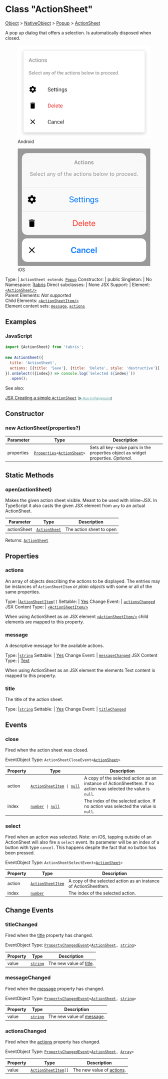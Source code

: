 ---
---
# Class "ActionSheet"

<a href="https://developer.mozilla.org/en-US/docs/Web/JavaScript/Reference/Global_Objects/Object" title="View &quot;Object&quot; on MDN">Object</a> > <a href="NativeObject.html" title="NativeObject Class Reference">NativeObject</a> > <a href="Popup.html" title="Popup Class Reference">Popup</a> > <a href="#" >ActionSheet</a>

A pop up dialog that offers a selection. Is automatically disposed when closed.


<div class="tabris-image"><figure><div><img srcset="img/android/ActionSheet.png 2x" src="img/android/ActionSheet.png" alt="ActionSheet on Android"/></div><figcaption>Android</figcaption></figure><figure><div><img srcset="img/ios/ActionSheet.png 2x" src="img/ios/ActionSheet.png" alt="ActionSheet on iOS"/></div><figcaption>iOS</figcaption></figure></div>

Type: | <code style="white-space: nowrap">ActionSheet extends <a href="Popup.html" title="Popup Class Reference">Popup</a></code>
Constructor: | public
Singleton: | No
Namespace: |<a href="../modules.html#startup" >tabris</a>
Direct subclasses: | None
JSX Support: | Element: <code style="white-space: nowrap"><a href="#" >&lt;ActionSheet/&gt;</a></code><br/>Parent Elements: *Not supported*<br/>Child Elements: <code style="white-space: nowrap"><a href="ActionSheetItem.html" title="ActionSheetItem Class Reference">&lt;ActionSheetItem/&gt;</a></code><br/>Element content sets: [<code style="white-space: nowrap">message</code>](#message), [<code style="white-space: nowrap">actions</code>](#actions)

## Examples
### JavaScript


```js
import {ActionSheet} from 'tabris';

new ActionSheet({
  title: 'ActionSheet',
  actions: [{title: 'Save'}, {title: 'Delete', style: 'destructive'}]
}).onSelect(({index}) => console.log(`Selected ${index}`))
  .open();
```



See also:
  
[<span class='language jsx'>JSX</span> Creating a simple `ActionSheet`](https://github.com/eclipsesource/tabris-js/tree/v3.7.2/snippets/actionsheet.jsx) <span style="font-size: 75%;">[<a href="https://playground.tabris.com/?gitref=v3.7.2&snippet=actionsheet.jsx" style="color: cadetblue;">► Run in Playground</a>]</span>

## Constructor

### new ActionSheet(properties?)

Parameter|Type|Description
-|-|-
properties | <code style="white-space: nowrap"><a href="Widget.html#propertieswidget" title="Widget Class Type">Properties</a>&lt;<a href="#" >ActionSheet</a>&gt;</code> | Sets all key-value pairs in the properties object as widget properties. *Optional.*

## Static Methods

### open(actionSheet)



Makes the given action sheet visible. Meant to be used with inline-JSX. In TypeScript it also casts the given JSX element from `any` to an actual ActionSheet.


Parameter|Type|Description
-|-|-
actionSheet | <code style="white-space: nowrap"><a href="#" >ActionSheet</a></code> | The action sheet to open


Returns: <code style="white-space: nowrap"><a href="#" >ActionSheet</a></code>


## Properties

### actions


An array of objects describing the actions to be displayed. The entries may be instances of `ActionSheetItem` *or plain objects* with some or all of the same properties.

Type: |<code style="white-space: nowrap"><a href="ActionSheetItem.html" title="ActionSheetItem Class Reference">ActionSheetItem</a>[]</code>
Settable: | <a href="../widget-basics.html#widget-properties" >Yes</a>
Change Event: | [`actionsChanged`](#actionschanged)
JSX Content Type: | <code style="white-space: nowrap"><a href="ActionSheetItem.html" title="ActionSheetItem Class Reference">&lt;ActionSheetItem/&gt;</a></code>





When using ActionSheet as an JSX element <code style="white-space: nowrap"><a href="ActionSheetItem.html" title="ActionSheetItem Class Reference">&lt;ActionSheetItem/&gt;</a></code> child elements are mapped to this property.

### message


A descriptive message for the available actions.

Type: |<code style="white-space: nowrap"><a href="https://developer.mozilla.org/en-US/docs/Web/JavaScript/Data_structures#string_type" title="View &quot;string&quot; on MDN">string</a></code>
Settable: | <a href="../widget-basics.html#widget-properties" >Yes</a>
Change Event: | [`messageChanged`](#messagechanged)
JSX Content Type: | [Text](../declarative-ui.md#jsx-specifics)





When using ActionSheet as an JSX element the elements Text content is mapped to this property.

### title


The title of the action sheet.

Type: |<code style="white-space: nowrap"><a href="https://developer.mozilla.org/en-US/docs/Web/JavaScript/Data_structures#string_type" title="View &quot;string&quot; on MDN">string</a></code>
Settable: | <a href="../widget-basics.html#widget-properties" >Yes</a>
Change Event: | [`titleChanged`](#titlechanged)





## Events

### close

Fired when the action sheet was closed.

EventObject Type: <code style="white-space: nowrap">ActionSheetCloseEvent&lt;<a href="#" >ActionSheet</a>&gt;</code>

Property|Type|Description
-|-|-
action | <code style="white-space: nowrap"><a href="ActionSheetItem.html" title="ActionSheetItem Class Reference">ActionSheetItem</a> &#124; <a href="https://developer.mozilla.org/en-US/docs/Web/JavaScript/Data_structures#null_type" title="View &quot;null&quot; on MDN">null</a></code> | A copy of the selected action as an instance of ActionSheetItem. If no action was selected the value is `null`.
index | <code style="white-space: nowrap"><a href="https://developer.mozilla.org/en-US/docs/Web/JavaScript/Data_structures#number_type" title="View &quot;number&quot; on MDN">number</a> &#124; <a href="https://developer.mozilla.org/en-US/docs/Web/JavaScript/Data_structures#null_type" title="View &quot;null&quot; on MDN">null</a></code> | The index of the selected action. If no action was selected the value is `null`.

### select

Fired when an action was selected. Note: on iOS, tapping outside of an ActionSheet will also fire a `select` event. Its parameter will be an index of a button with type `cancel`. This happens despite the fact that no button has been pressed.

EventObject Type: <code style="white-space: nowrap">ActionSheetSelectEvent&lt;<a href="#" >ActionSheet</a>&gt;</code>

Property|Type|Description
-|-|-
action | <code style="white-space: nowrap"><a href="ActionSheetItem.html" title="ActionSheetItem Class Reference">ActionSheetItem</a></code> | A copy of the selected action as an instance of ActionSheetItem.
index | <code style="white-space: nowrap"><a href="https://developer.mozilla.org/en-US/docs/Web/JavaScript/Data_structures#number_type" title="View &quot;number&quot; on MDN">number</a></code> | The index of the selected action.

## Change Events

### titleChanged

Fired when the [title](#title) property has changed.

EventObject Type: <code style="white-space: nowrap"><a href="ChangeListeners.html#propertychangedeventtargettype-valuetype" title="ChangeListeners Class Type">PropertyChangedEvent</a>&lt;<a href="#" >ActionSheet</a>, <a href="https://developer.mozilla.org/en-US/docs/Web/JavaScript/Data_structures#string_type" title="View &quot;string&quot; on MDN">string</a>&gt;</code>

Property|Type|Description
-|-|-
value | <code style="white-space: nowrap"><a href="https://developer.mozilla.org/en-US/docs/Web/JavaScript/Data_structures#string_type" title="View &quot;string&quot; on MDN">string</a></code> | The new value of [title](#title).

### messageChanged

Fired when the [message](#message) property has changed.

EventObject Type: <code style="white-space: nowrap"><a href="ChangeListeners.html#propertychangedeventtargettype-valuetype" title="ChangeListeners Class Type">PropertyChangedEvent</a>&lt;<a href="#" >ActionSheet</a>, <a href="https://developer.mozilla.org/en-US/docs/Web/JavaScript/Data_structures#string_type" title="View &quot;string&quot; on MDN">string</a>&gt;</code>

Property|Type|Description
-|-|-
value | <code style="white-space: nowrap"><a href="https://developer.mozilla.org/en-US/docs/Web/JavaScript/Data_structures#string_type" title="View &quot;string&quot; on MDN">string</a></code> | The new value of [message](#message).

### actionsChanged

Fired when the [actions](#actions) property has changed.

EventObject Type: <code style="white-space: nowrap"><a href="ChangeListeners.html#propertychangedeventtargettype-valuetype" title="ChangeListeners Class Type">PropertyChangedEvent</a>&lt;<a href="#" >ActionSheet</a>, <a href="https://developer.mozilla.org/en-US/docs/Web/JavaScript/Reference/Global_Objects/Array" title="View &quot;Array&quot; on MDN">Array</a>&gt;</code>

Property|Type|Description
-|-|-
value | <code style="white-space: nowrap"><a href="ActionSheetItem.html" title="ActionSheetItem Class Reference">ActionSheetItem</a>[]</code> | The new value of [actions](#actions).


